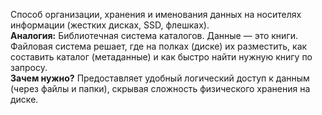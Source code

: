 Способ организации, хранения и именования данных на носителях информации (жестких дисках, SSD, флешках).  
**Аналогия:** Библиотечная система каталогов. Данные — это книги. Файловая система решает, где на полках (диске) их разместить, как составить каталог (метаданные) и как быстро найти нужную книгу по запросу.  
**Зачем нужно?** Предоставляет удобный логический доступ к данным (через файлы и папки), скрывая сложность физического хранения на диске.